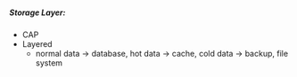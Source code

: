 

##### Storage Layer:
- CAP
- Layered
  * normal data -> database, hot data -> cache, cold data -> backup, file system







